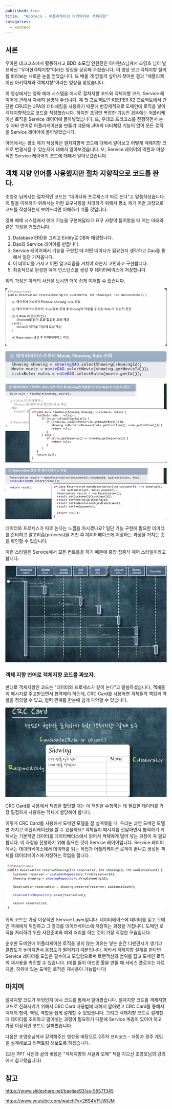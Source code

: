 ```yaml
---
published: true
title:  "Wooteco - 애플리케이션 아키텍처와 객체지향"
categories:
  - wooteco
---
```


## 서론
우아한 테크코스에서 활동하시고 BDD 소모임 인원진인 아마란스님께서 조영호 님이 발표하신 "우아한객체지향"이라는 영상을 공유해 주셨습니다. 이 영상 보고 객체지향 설계를 바라보는 새로운 눈을 얻었습니다. 또 배울 게 없을까 싶어서 찾아본 결과 "애플리케이션 아키텍처와 객체지향"이라는 영상을 찾았습니다. 

이 영상에서는 영화 예매 시스템을 예시로 절차지향 코드와 객체지향 코드, Service 레이어에 관해서 자세히 설명해 주십니다. 제 첫 프로젝트인 KEEPER R2 프로젝트에서 간단한 CRUD는 JPA의 더티체킹을 사용하기 때문에 반강제적으로 도메인에 로직을 넣어 객체지향적으로 코드를 작성했습니다. 하지만 조금만 복잡한 기능인 경우에는 어플리케이션 로직을 Service 레이어에 몰아넣었습니다. 또, 우테코 프리코스를 진행하면서 순수 자바 언어로 어플리케이션을 만들기 떄문에 JPA의 더티체킹 기능이 없어 모든 로직을 Service 레이어에 몰아넣었습니다.

아래에서는 평소 제가 작성하던 절차지향적 코드에 대해서 알아보고 어떻게 객체지향 코드로 변경시킬 수 있는지에 대해서 알아보겠습니다. 또, Service 레이어의 역할과 이상적인 Service 레이어의 코드에 대해서 알아보겠습니다.

## 객체 지향 언어를 사용했지만 절차 지향적으로 코드를 짠다.
조영호 님께서는 절차적인 코드는 "데이터와 프로세스가 따로 논다"고 말씀하셨습니다. 이 말을 이해하기 위해서는 어떤 요구사항을 처리하기 위해서 평소 제가 어떤 과정으로 코드를 작성하는지 보여드리면 이해하기 쉬울 것입니다.

영화 예매 시스템에서 예매 기능을 구현해달라고 요구 사항이 들어왔을 때 저는 아래와 같은 과정을 거쳤습니다.

1. Database ERD을 그리고 Entity로 DB와 매핑합니다.
2. Dao와 Service 레이어를 만듭니다.
3. Service 레이어에서 기능을 구현할 때 어떤 데이터가 필요한지 생각하고 Dao를 통해서 일단 가져옵니다.
4. 이 데이터를 가지고 어떤 알고리즘을 거치야 하는지 고민하고 구현합니다.
5. 최종적으로 완성한 예매 인스턴스를 생성 후 데이터베이스에 저장합니다.

위의 과정은 아래의 사진을 보시면 더욱 쉽게 이해할 수 있습니다.

![절차지향이미지](https://github.com/02ggang9/02ggang9.github.io/blob/master/_posts/images/wooteco/LayerArchi/절차적인예매로직.png?raw=true)

![절차지향이미지](https://github.com/02ggang9/02ggang9.github.io/blob/master/_posts/images/wooteco/LayerArchi/절차적인예매로직SECTION1.png?raw=true)

![절차지향이미지](https://github.com/02ggang9/02ggang9.github.io/blob/master/_posts/images/wooteco/LayerArchi/절차적인예매로직SECTION2.png?raw=true)

![절차지향이미지](https://github.com/02ggang9/02ggang9.github.io/blob/master/_posts/images/wooteco/LayerArchi/절차적인예매로직SECTION3.png?raw=true)

데이터와 프로세스가 따로 논다는 느낌을 아시겠나요? 일단 기능 구현에 필요한 데이터를 준비하고 알고리즘(process)을 거친 후 데이터베이스에 저장하는 과정을 거치는 것을 확인할 수 있습니다.

이런 스타일은 Service에서 모든 컨트롤을 하기 때문에 중앙 집중식 제어 스타일이라고 합니다.

![절차지향이미지](https://github.com/02ggang9/02ggang9.github.io/blob/master/_posts/images/wooteco/LayerArchi/중앙집중식.png?raw=true)


### 객체 지향 언어로 객체지향 코드를 짜보자.
반대로 객체지향인 코드는 "데이터와 프로세스가 같이 논다"고 말씀하셨습니다. 객체들이 메시지를 주고받으면서 협력해야 하는데, CRC Card를 사용하면 객체들의 책임과 역할을 정의할 수 있고, 협력 관계를 한눈에 쉽게 파악할 수 있습니다.

![CRCCard](https://github.com/02ggang9/02ggang9.github.io/blob/master/_posts/images/wooteco/LayerArchi/CRCSECTION1.png?raw=true)

CRC Card를 사용해서 책임을 할당할 때는 이 책임을 수행하는 데 필요한 데이터를 가장 밀접하게 사용하는 객체에 할당해야 합니다.

이렇게 CRC Card를 사용해서 도메인 모델을 잘 설계했을 때, 우리는 과연 도메인 모델만 가지고 어플리케이션을 짤 수 있을까요? 객체들이 메시지를 전달하면서 협력하기 위해서는 기본적인 데이터를 데이터베이스에서 읽어서 객체에게 밀어 넣는 과정이 꼭 필요합니다. 이 과정을 진행하기 위해 필요한 것이 Service 레이어입니다. Service 레이어에서는 데이터베이스에서 데이터를 읽는 작업과 어플리케이션 로직이 끝나고 생성된 객체를 데이터베이스에 저장하는 작업을 합니다.

![ServiceLayer](https://github.com/02ggang9/02ggang9.github.io/blob/master/_posts/images/wooteco/LayerArchi/이상적인서비스레이어.png?raw=true)

위의 코드는 가장 이상적인 Service Layer입니다. 데이터베이스에 데이터를 읽고 도메인 객체에게 위임하고 그 결과를 데이터베이스에 저장하는 과정을 거칩니다. 도메인 로직을 처리하기 위한 사전준비와 예외 처리를 하는 것이 가장 적절한 모습입니다.

순수한 도메인에 어플리케이션 로직을 넣지 않는 이유는 넣는 순간 디펜던시가 생기고 결합도가 높아지면서 응집도가 떨어지기 때문입니다. 따라서 객체지향 설계를 한다면 Service 레이어를 도입은 필수이고 도입함으로써 트랜잭션의 범위를 잡고 도메인 로직의 재사용을 촉진할 수 있습니다. (예를 들어 어드민 툴을 만들 때 서비스 플로우는 다르지만, 하위에 있는 도메인 로직은 재사용이 가능합니다)

 
## 마치며
절차지향 코드가 무엇인지 예시 코드를 통해서 알아봤습니다. 절차지향 코드를 객체지향 코드로 진화시키기 위해서 CRC Card 사용법에 대해서 알아봤고 CRC Card를 통해서 객체의 협력, 책임, 역할을 쉽게 설계할 수 있었습니다. 그리고 객체지향 코드로 설계할 때 데이터를 조회하고 밀어넣는 과정이 필요하기 때문에 Service 계층이 있어야 하고 가장 이상적인 코드도 살펴봤습니다.

다음은 조영호님께서 강의해주신 영상을 바탕으로 2주차 프리코스 - 자동차 경주 게임을 설계해보고 리팩토링 해보도록 하겠습니다.

(모든 PPT 사진과 글의 바탕은 "객체지향의 사실과 오해" 책을 지으신 조영호님의 강의에서 참고했습니다)

## 참고
https://www.slideshare.net/baejjae93/ss-55571345

https://www.youtube.com/watch?v=26S4VFUWlJM